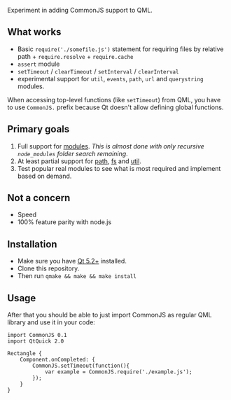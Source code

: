 Experiment in adding CommonJS support to QML.

## What works

* Basic `require('./somefile.js')` statement for requiring files by relative path + `require.resolve` + `require.cache`
* `assert` module
* `setTimeout` / `clearTimeout` / `setInterval` / `clearInterval`
* experimental support for `util`, `events`, `path`, `url` and `querystring` modules.

When accessing top-level functions (like `setTimeout`) from QML, you have to use `CommonJS.` prefix because Qt doesn't allow defining global functions.

## Primary goals

1. Full support for [modules](http://nodejs.org/api/modules.html). *This is almost done with only recursive `node_modules` folder search remaining*.
2. At least partial support for [path](http://nodejs.org/api/path.html), [fs](http://nodejs.org/api/fs.html) and [util](http://nodejs.org/api/util.html).
3. Test popular real modules to see what is most required and implement based on demand.

## Not a concern

* Speed
* 100% feature parity with node.js

## Installation

* Make sure you have [Qt 5.2+](http://qt-project.org) installed.
* Clone this repository.
* Then run `qmake && make && make install`


## Usage

After that you should be able to just import CommonJS as regular QML library and use it in your code:

    import CommonJS 0.1
    import QtQuick 2.0
    
    Rectangle {
        Component.onCompleted: {
            CommonJS.setTimeout(function(){
                var example = CommonJS.require('./example.js');
            });
        }
    }
